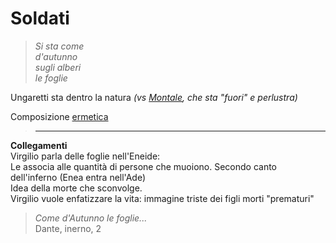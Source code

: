 
# Soldati

>_Si sta come_  
_d'autunno_  
_sugli alberi_  
>_le foglie_  

Ungaretti sta dentro la natura _(vs [Montale](/notes/Montale), che sta "fuori" e perlustra)_

Composizione [ermetica](/notes/ermetismo)
>----------------------------
**Collegamenti**  
Virgilio parla delle foglie nell'Eneide:  
Le associa alle quantità di persone che muoiono. Secondo canto dell'inferno (Enea entra nell'Ade)  
Idea della morte che sconvolge.  
Virgilio vuole enfatizzare la vita: immagine triste dei figli morti "prematuri"
>

>_Come d'Autunno le foglie..._  
>Dante, inerno, 2
